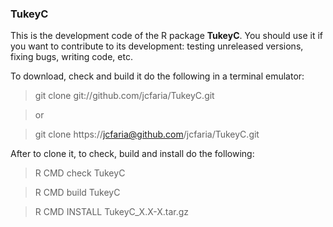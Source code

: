 ### TukeyC

This is the development code of the R package __TukeyC__.
You should use it if you want to contribute to its development:
testing unreleased versions, fixing bugs, writing code, etc.

To download, check and build it do the following in a terminal emulator:
> git clone  git://github.com/jcfaria/TukeyC.git

> or

> git clone https://jcfaria@github.com/jcfaria/TukeyC.git

After to clone it, to check, build and install do the following:
> R CMD check TukeyC

> R CMD build TukeyC

> R CMD INSTALL TukeyC_X.X-X.tar.gz
